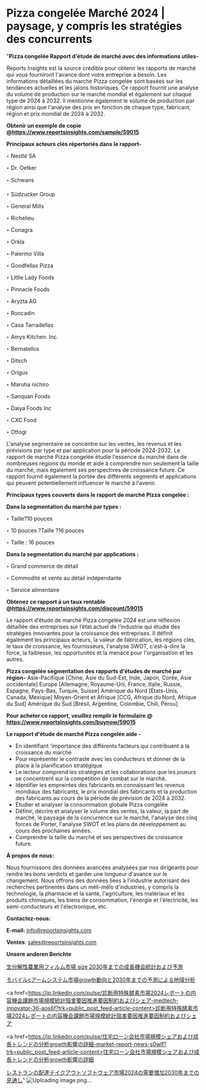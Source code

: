 # Pizza congelée Marché 2024 | paysage, y compris les stratégies des concurrents

"<strong>Pizza congelée Rapport d'étude de marché avec des informations utiles-</strong>

Reports Insights est la source crédible pour obtenir les rapports de marché qui vous fourniront l'avance dont votre entreprise a besoin. Les informations détaillées du marché Pizza congelée sont basées sur les tendances actuelles et les jalons historiques. Ce rapport fournit une analyse du volume de production sur le marché mondial et également sur chaque type de 2024 à 2032. Il mentionne également le volume de production par région ainsi que l'analyse des prix en fonction de chaque type, fabricant, région et prix mondial de 2024 à 2032.

<strong><b>Obtenir un exemple de copie @</b></strong><a href=https://www.reportsinsights.com/sample/59015><strong><b>https://www.reportsinsights.com/sample/59015</b></strong></a>

<b>Principaux acteurs clés répertoriés dans le rapport-</b>

<b> </b>‣ Nestlé SA

‣ Dr. Oetker

‣ Schwans

‣ Südzucker Group

‣ General Mills

‣ Richelieu

‣ Conagra

‣ Orkla

‣ Palermo Villa

‣ Goodfellas Pizza

‣ Little Lady Foods

‣ Pinnacle Foods

‣ Aryzta AG

‣ Roncadin

‣ Casa Tarradellas

‣ Amys Kitchen. Inc.

‣ Bernatellos

‣ Ditsch

‣ Origus

‣ Maruha nichiro

‣ Sanquan Foods

‣ Daiya Foods Inc

‣ CXC Food

‣ Ottogi

L'analyse segmentaire se concentre sur les ventes, les revenus et les prévisions par type et par application pour la période 2024-2032. Le rapport de marché Pizza congelée étudie l'essence du marché dans de nombreuses régions du monde et aide à comprendre non seulement la taille du marché, mais également ses perspectives de croissance future. Ce rapport fournit également la portée des différents segments et applications qui peuvent potentiellement influencer le marché à l'avenir.

<strong>Principaux types couverts dans le rapport de marché Pizza congelée :</strong>

<strong>Dans la segmentation du marché par types :</strong>

‣ Taille?10 pouces

‣ 10 pouces ?Taille ?16 pouces

‣ Taille : 16 pouces

<strong>Dans la segmentation du marché par applications :</strong>

‣ Grand commerce de détail

‣ Commodité et vente au détail indépendante

‣ Service alimentaire

<strong><b>Obtenez ce rapport à un taux rentable @</b></strong><a href=https://www.reportsinsights.com/discount/59015><strong><b>https://www.reportsinsights.com/discount/59015</b></strong></a>

Le rapport d’étude de marché Pizza congelée 2024 est une réflexion détaillée des entreprises sur l’état actuel de l’industrie qui étudie des stratégies innovantes pour la croissance des entreprises. Il définit également les principaux acteurs, la valeur de fabrication, les régions clés, le taux de croissance, les fournisseurs, l'analyse SWOT, c'est-à-dire la force, la faiblesse, les opportunités et la menace pour l'organisation et les autres.

<strong>Pizza congelée segmentation des rapports d'études de marché par région-</strong>
Asie-Pacifique [Chine, Asie du Sud-Est, Inde, Japon, Corée, Asie occidentale]
Europe [Allemagne, Royaume-Uni, France, Italie, Russie, Espagne, Pays-Bas, Turquie, Suisse]
Amérique du Nord [États-Unis, Canada, Mexique]
Moyen-Orient et Afrique [CCG, Afrique du Nord, Afrique du Sud]
Amérique du Sud [Brésil, Argentine, Colombie, Chili, Pérou]

<strong>Pour acheter ce rapport, veuillez remplir le formulaire @   <a href=https://www.reportsinsights.com/buynow/59015>https://www.reportsinsights.com/buynow/59015</a></strong>

<strong>Le rapport d'étude de marché Pizza congelée aide -</strong>
<ul>
  <li>En identifiant 'importance des différents facteurs qui contribuent à la croissance du marché</li>
  <li>Pour représenter le contraste avec les conducteurs et donner de la place à la planification stratégique</li>
  <li>Le lecteur comprend les stratégies et les collaborations que les joueurs se concentrent sur la compétition de combat sur le marché.</li>
  <li>Identifier les empreintes des fabricants en connaissant les revenus mondiaux des fabricants, le prix mondial des fabricants et la production des fabricants au cours de la période de prévision de 2024 à 2032.</li>
  <li>Étudier et analyser la consommation globale Pizza congelée</li>
  <li>Définir, décrire et analyser le volume des ventes, la valeur, la part de marché, le paysage de la concurrence sur le marché, l'analyse des cinq forces de Porter, l'analyse SWOT et les plans de développement au cours des prochaines années.</li>
  <li>Comprendre la taille du marché et ses perspectives de croissance future.</li>
</ul>
<strong>À propos de nous:</strong>

Nous fournissons des données avancées analysées par nos dirigeants pour rendre les bons verdicts et garder une longueur d'avance sur le changement. Nous offrons des données liées à l'industrie autorisant des recherches pertinentes dans un méli-mélo d'industries, y compris la technologie, la pharmacie et la santé, l'agriculture, les matériaux et les produits chimiques, les biens de consommation, l'énergie et l'électricité, les semi-conducteurs et l'électronique, etc.

<strong>Contactez-nous:</strong>

<strong>E-mail:</strong> <a href=mailto:info@reportsinsights.com>info@reportsinsights.com</a>

<strong>Ventes</strong>: <a href=mailto:sales@reportsinsights.com>sales@reportsinsights.com</a>

<strong>Unsere anderen Berichte</strong>

<a href=https://www.linkedin.com/pulse/生分解性農業用フィルム市場-size-2030年までの成長機会統計および予測-community-market-research-yfgre/>生分解性農業用フィルム市場 size 2030年までの成長機会統計および予測</a>

<a href=https://www.linkedin.com/pulse/モバイルcアームシステム市場growth動向と2030年までの予測による地域分析-tribunal-analytics-360-9bgdf/>モバイルcアームシステム市場growth動向と2030年までの予測による地域分析</a>

<a href=https://jp.linkedin.com/pulse/診断用特殊酵素市場2024レポートの内容機会課題市場規模統計阻害要因推進要因制約およびシェア-medtech-innovator-36-aos6f?trk=public_post_feed-article-content>診断用特殊酵素市場2024レポートの内容機会課題市場規模統計阻害要因推進要因制約およびシェア</a>

<a href=https://jp.linkedin.com/pulse/住宅ローン会社市場規模シェアおよび成長トレンドの分析growth影響の詳細-market-report-news-s0wlf?trk=public_post_feed-article-content>住宅ローン会社市場規模シェアおよび成長トレンドの分析growth影響の詳細</a>

<a href=https://www.linkedin.com/pulse/レストランの配達テイクアウトソフトウェア市場2024の需要増加2030年までの見通し-tribunal-analytics-360-kdgtf/>レストランの配達テイクアウトソフトウェア市場2024の需要増加2030年までの見通し</a>"
![Uploading image.png…]()
